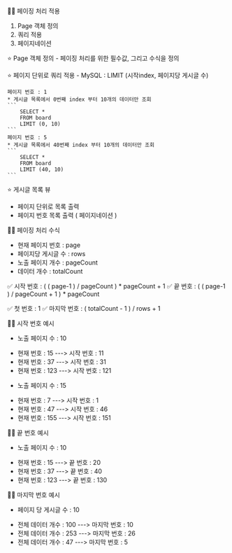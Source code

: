 👨‍💻 페이징 처리 적용
1. Page 객체 정의
2. 쿼리 적용
3. 페이지네이션

⭐ Page 객체 정의
    - 페이징 처리를 위한 필수값, 그리고 수식을 정의

⭐ 페이지 단위로 쿼리 적용
    - MySQL : LIMIT (시작index, 페이지당 게시글 수)

    페이지 번호 : 1
    * 게시글 목록에서 0번째 index 부터 10개의 데이터만 조회
    ```
        SELECT *
        FROM board
        LIMIT (0, 10)
    ```
    페이지 번호 : 5
    * 게시글 목록에서 40번째 index 부터 10개의 데이터만 조회
    ```
        SELECT *
        FROM board
        LIMIT (40, 10)
    ```

⭐ 게시글 목록 뷰
- 페이지 단위로 목록 출력
- 페이지 번호 목록 출력 ( 페이지네이션 )

👨‍💻 페이징 처리 수식
* 현재 페이지 번호          : page
* 페이지당 게시글 수        : rows
* 노출 페이지 개수          : pageCount
* 데이터 개수               : totalCount

✅ 시작 번호    :  ( ( page-1 ) / pageCount ) * pageCount + 1
✅ 끝 번호      :  ( ( page-1 ) / pageCount + 1 ) * pageCount

✅ 첫 번호      : 1
✅ 마지막 번호  : ( totalCount - 1 ) / rows + 1



👨‍💻 시작 번호 예시
- 노출 페이지 수 : 10
* 현재 번호 : 15        ---> 시작 번호 : 11
* 현재 번호 : 37        ---> 시작 번호 : 31
* 현재 번호 : 123       ---> 시작 번호 : 121

- 노출 페이지 수 : 15
* 현재 번호 : 7         ---> 시작 번호 : 1
* 현재 번호 : 47        ---> 시작 번호 : 46
* 현재 번호 : 155       ---> 시작 번호 : 151

👨‍💻 끝 번호 예시
- 노출 페이지 수 : 10
* 현재 번호 : 15        ---> 끝 번호 : 20
* 현재 번호 : 37        ---> 끝 번호 : 40
* 현재 번호 : 123       ---> 끝 번호 : 130

👨‍💻 마지막 번호 예시
- 페이지 당 게시글 수 : 10
* 전체 데이터 개수 : 100        ---> 마지막 번호 : 10
* 전체 데이터 개수 : 253        ---> 마지막 번호 : 26
* 전체 데이터 개수 : 47         ---> 마지막 번호 : 5



